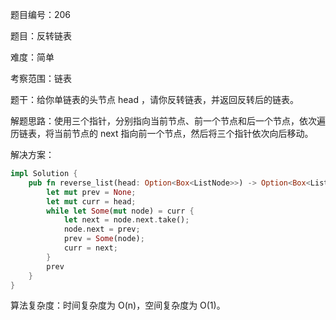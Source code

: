 题目编号：206

题目：反转链表

难度：简单

考察范围：链表

题干：给你单链表的头节点 head ，请你反转链表，并返回反转后的链表。

解题思路：使用三个指针，分别指向当前节点、前一个节点和后一个节点，依次遍历链表，将当前节点的 next 指向前一个节点，然后将三个指针依次向后移动。

解决方案：

```rust
impl Solution {
    pub fn reverse_list(head: Option<Box<ListNode>>) -> Option<Box<ListNode>> {
        let mut prev = None;
        let mut curr = head;
        while let Some(mut node) = curr {
            let next = node.next.take();
            node.next = prev;
            prev = Some(node);
            curr = next;
        }
        prev
    }
}
```

算法复杂度：时间复杂度为 O(n)，空间复杂度为 O(1)。